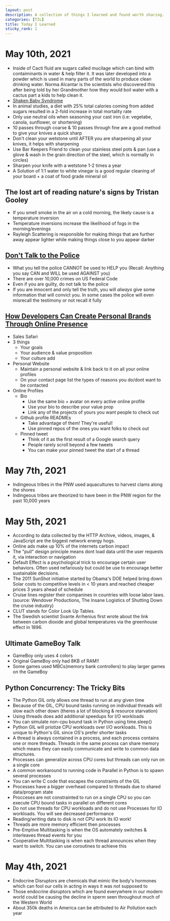 ```yaml
---
layout: post
description: A collection of things I learned and found worth sharing. Sometimes with sources!
categories: [TIL]
title: Today I Learned
sticky_rank: 1
---
```

# May 10th, 2021
- Inside of Cacti fluid are sugars called mucilage which can bind with contaiminants in water & help filter it. It was later developed into a powder which is used in many parts of the world to produce clean drinking water. Norma Alcantar is the scientists who discovered this after being told by her Grandmother how they would boil water with a cactus part a kids to help clean it.
- [Shaken Baby Syndrome](https://en.wikipedia.org/wiki/Shaken_baby_syndrome)
- In animal studies, a diet with 25% total calories coming from added sugars resulted in a 2-fold increase in total mortality rate
- Only use neutral oils when seasoning your cast iron (i.e: vegetabe, canola, sunflower, or shortening)
- 10 passes through coarse & 10 passes through fine are a good method to give your knives a quick sharp
- Don't clean your wetstone until AFTER you are sharpening all your knives, it helps with sharpening
- Use Bar Keepers Friend to clean your stainless steel pots & pan (use a glove & wash in the grain direction of the steel, which is normally in circles)
- Sharpen your knife with a wetstone 1-2 times a year
- A Solution of 1:1 water to white vinegar is a good regular cleaning of your board + a coat of food grade mineral oil

## The lost art of reading nature's signs by Tristan Gooley
- If you smell smoke in the air on a cold morning, the likely cause is a temperature inversion
- Temperature inversions increase the likelihood of fogs in the morning/evenings
- Rayleigh Scattering is responsible for making things that are further away appear lighter while making things close to you appear darker


## [Don't Talk to the Police](https://youtu.be/d-7o9xYp7eE)
- What you tell the police CANNOT be used to HELP you (Recall: Anything you say CAN and WILL be used AGAINST you)
- There are over 10,000 crimes on US Federal Code
- Even if you are guilty, do not talk to the police
- If you are innocent and only tell the truth, you will *always* give some information that will convict you. In some cases the police will even misrecall the testimony or not recall it fully

## [How Developers Can Create Personal Brands Through Online Presence](https://youtu.be/frWlMUv59kY)
- Sales Safari
- 3 things
    - Your goals
    - Your audience & value proposition
    - Your culture add
- Personal Website
    - Maintain a personal website & link back to it on all your online profiles
    - On your contact page list the types of reasons you do/dont want to be contacted
- Online Profiles
    - Bio
        - Use the same bio + avatar on every active online profile
        - Use your bio to describe your value prop
        - Link any of the projects of yours you want people to check out
    - Github profile READMEs
        - Take advantage of them! They're useful!
        - Use pinned repos of the ones you want folks to check out
    - Pinned tweet
        - Think of it as the first result of a Google search query
        - People rarely scroll beyond a few tweets
        - You can make your pinned tweet the start of a thread 

# May 7th, 2021
- Indingeous tribes in the PNW used aquacultures to harvest clams along the shores
- Indingeous tribes are theorized to have been in the PNW region for the past 10,000 years


# May 5th, 2021
- According to data collected by the HTTP Archive, videos, images, & JavaScript are the biggest network energy hogs.
- Online ads make up 10% of the internets carbon impact
- The "pull" design principle means dont load data until the user requests it, via interaction or navigation
- Default Effect is a psychological trick to encourage certain user behaviors. Often used nefariously but could be use to encourage better sustainable decisions.
- The 2011 SunShot initiative started by Obama's DOE helped bring down Solar costs to competitive levels in < 10 years and reached cheaper prices 3 years ahead of schedule
- Cruise lines register their companines in countries with loose labor laws. (source: Wendover Productions, The Insane Logistics of Shutting Down the cruise industry)
- CLUT stands for Color Look Up Tables.
- The Swedish scientist Svante Arrhenius first wrote about the link between carbon dioxide and global temperatures via the greenhouse effect in 1896.

## Ultimate GameBoy Talk
- GameBoy only uses 4 colors
- Original GameBoy only had 8KB of RAM!!
- Some games used MBCs(memory bank controllers) to play larger games on the GameBoy

## Python Concurrency: The Tricky Bits
- The Python GIL only allows one thread to run at any given time
- Because of the GIL, CPU bound tasks running on individual threads will slow each other down (theres a lot of blocking & resource starvation)
- Using threads does add additional speedups for I/O workloads
- You can simulate non-cpu bound task in Python using time.sleep()
- Python GIL will priotize CPU workloads over I/O workloads. This is unique to Python's GIL since OS's prefer shorter tasks
- A thread is always contained in a process, and each process contains one or more threads. Threads in the same process can share memory which means they can easily communicate and write to common data structures.
- Processes can generalize across CPU cores but threads can only run on a single core
- A common workaround to running code in Parallel in Python is to spawn several processes
- You can write C code that escapes the constraints of the GIL
- Processes have a bigger overhead compared to threads due to shared data/program state
- Procceses are not constrainted to run on a single CPU so you can execute CPU bound tasks in parallel on different cores
- Do not use threads for CPU workloads and do not use Processes for IO workloads. You will see decreased performance 
- Reading/writing data to disk is not CPU work its IO work!
- Threads are more memory efficient then processes
- Pre-Emptive Multitasking is when the OS automately switches & interleaves thread events for you
- Cooperative Multitasking is when each thread announces when they want to switch. You can use coroutines to achieve this



# May 4th, 2021
- Endocrine Disruptors are chemicals that mimic the body's hormones which can fool our cells in acting in ways it was not supposed to
- Those endocrine disruptors which are found everywhere in our modern world could be causing the decline in sperm seen throughout much of the Western World
- About 350k deaths in America can be attributed to Air Pollution each year



